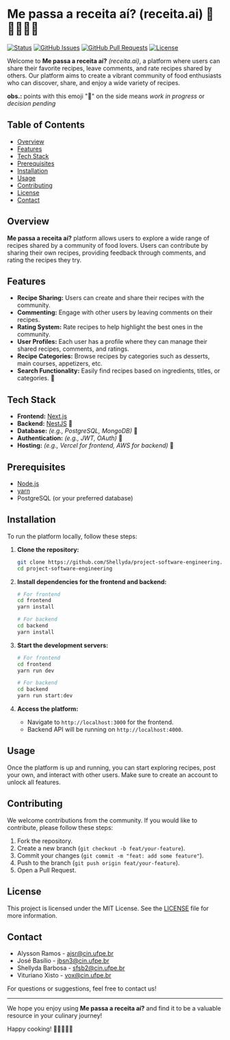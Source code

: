# Me passa a receita aí? (receita.ai) 🍴👩‍🍳👨‍🍳

[![Status](https://img.shields.io/badge/status-active-success.svg)]()
[![GitHub Issues](https://img.shields.io/github/issues/IF977/if977-project-standards.svg)](https://github.com/Shellyda/project-software-engineering/issues)
[![GitHub Pull Requests](https://img.shields.io/github/issues-pr/IF977/if977-project-standards.svg)](https://github.com/Shellyda/project-software-engineering//pulls)
[![License](https://img.shields.io/badge/license-MIT-blue.svg)](/LICENSE)

Welcome to **Me passa a receita aí?** *(receita.ai)*, a platform where users can share their favorite recipes, leave comments, and rate recipes shared by others.
Our platform aims to create a vibrant community of food enthusiasts who can discover, share, and enjoy a wide variety of recipes.

**obs.:** points with this emoji "🚧" on the side means *work in progress* or *decision pending*

## Table of Contents

- [Overview](#overview)
- [Features](#features)
- [Tech Stack](#tech-stack)
- [Prerequisites](#prerequisites)
- [Installation](#installation)
- [Usage](#usage)
- [Contributing](#contributing)
- [License](#license)
- [Contact](#contact)

## Overview

**Me passa a receita aí?** platform allows users to explore a wide range of recipes shared by a community of food lovers. Users can contribute by sharing their own recipes, providing feedback through comments, and rating the recipes they try.

## Features

- **Recipe Sharing:** Users can create and share their recipes with the community.
- **Commenting:** Engage with other users by leaving comments on their recipes.
- **Rating System:** Rate recipes to help highlight the best ones in the community.
- **User Profiles:** Each user has a profile where they can manage their shared recipes, comments, and ratings.
- **Recipe Categories:** Browse recipes by categories such as desserts, main courses, appetizers, etc.
- **Search Functionality:** Easily find recipes based on ingredients, titles, or categories. 🚧

## Tech Stack

- **Frontend:** [Next.js](https://nextjs.org/)
- **Backend:** [NestJS](https://nestjs.com/) 🚧
- **Database:** *(e.g., PostgreSQL, MongoDB)* 🚧
- **Authentication:** *(e.g., JWT, OAuth)* 🚧
- **Hosting:** *(e.g., Vercel for frontend, AWS for backend)* 🚧

## Prerequisites
- [Node.js](https://nodejs.org/)
- [yarn](https://yarnpkg.com/)
- PostgreSQL (or your preferred database)

## Installation

To run the platform locally, follow these steps:

1. **Clone the repository:**

    ```bash
    git clone https://github.com/Shellyda/project-software-engineering.git
    cd project-software-engineering
    ```

2. **Install dependencies for the frontend and backend:**

    ```bash
    # For frontend
    cd frontend
    yarn install

    # For backend
    cd backend
    yarn install
    ```

3. **Start the development servers:**

    ```bash
    # For frontend
    cd frontend
    yarn run dev

    # For backend
    cd backend
    yarn run start:dev
    ```

4. **Access the platform:**
   
   - Navigate to `http://localhost:3000` for the frontend.
   - Backend API will be running on `http://localhost:4000`.

## Usage

Once the platform is up and running, you can start exploring recipes, post your own, and interact with other users. Make sure to create an account to unlock all features.

## Contributing

We welcome contributions from the community. If you would like to contribute, please follow these steps:

1. Fork the repository.
2. Create a new branch (`git checkout -b feat/your-feature`).
3. Commit your changes (`git commit -m "feat: add some feature"`).
4. Push to the branch (`git push origin feat/your-feature`).
5. Open a Pull Request.

## License

This project is licensed under the MIT License. See the [LICENSE](LICENSE) file for more information.

## Contact
- Alysson Ramos - ajsr@cin.ufpe.br
- José Basílio - jbsn3@cin.ufpe.br
- Shellyda Barbosa - sfsb2@cin.ufpe.br
- Vituriano Xisto - vox@cin.ufpe.br

For questions or suggestions, feel free to contact us!

---

We hope you enjoy using **Me passa a receita aí?** and find it to be a valuable resource in your culinary journey!

Happy cooking! 🍴👩‍🍳👨‍🍳
